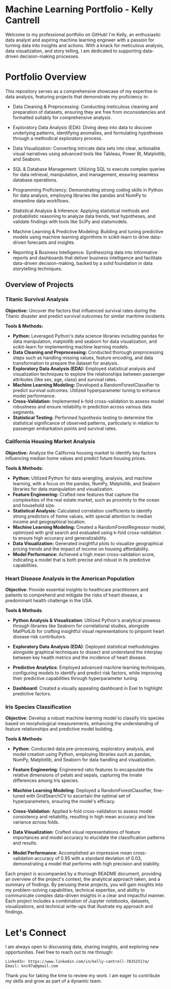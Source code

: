 # Machine Learning Portfolio - Kelly Cantrell
Welcome to my professional portfolio on GitHub! I'm Kelly, an enthusiastic data analyst and aspiring machine learning engineer with a passion for turning data into insights and actions. With a knack for meticulous analysis, data visualization, and story telling, I am dedicated to supporting data-driven decision-making processes.

# Portfolio Overview

This repository serves as a comprehensive showcase of my expertise in data analysis, featuring projects that demonstrate my proficiency in:

   - Data Cleaning & Preprocessing: Conducting meticulous cleaning and 
    preparation of datasets, ensuring they are free from inconsistencies 
    and formatted suitably for comprehensive analysis.

   - Exploratory Data Analysis (EDA): Diving deep into data to discover 
    underlying patterns, identifying anomalies, and formulating hypotheses 
    through a methodical exploratory process.

   - Data Visualization: Converting intricate data sets into clear, 
    actionable visual narratives using advanced tools like 
    Tableau, Power BI, Matplotlib, and Seaborn.

   - SQL & Database Management: Utilizing SQL to execute complex queries 
    for data retrieval, manipulation, and management, ensuring 
    seamless database operations.

   - Programming Proficiency: Demonstrating strong coding skills 
    in Python for data analysis, employing libraries like pandas 
    and NumPy to streamline data workflows.

   - Statistical Analysis & Inference: Applying statistical methods 
    and probabilistic reasoning to analyze data trends, test hypotheses, 
    and validate findings with tools like SciPy and statsmodels.

   - Machine Learning & Predictive Modeling: Building and tuning predictive models 
    using machine learning algorithms in scikit-learn to drive 
    data-driven forecasts and insights.

   - Reporting & Business Intelligence: Synthesizing data into informative reports 
    and dashboards that deliver business intelligence and facilitate data-driven 
    decision-making, backed by a solid foundation in data storytelling techniques.

## Overview of Projects

### Titanic Survival Analysis

**Objective:** Uncover the factors that influenced survival rates during the Titanic disaster and predict survival outcomes for similar maritime incidents.

**Tools & Methods:**

- **Python:** Leveraged Python's data science libraries including pandas for data manipulation, matplotlib and seaborn for data visualization, and scikit-learn for implementing machine learning models.
- **Data Cleaning and Preprocessing:** Conducted thorough preprocessing steps such as handling missing values, feature encoding, and data transformation to prepare the dataset for analysis.
- **Exploratory Data Analysis (EDA):** Employed statistical analysis and visualization techniques to explore the relationships between passenger attributes (like sex, age, class) and survival rates.
- **Machine Learning Modeling:** Developed a RandomForestClassifier to predict survival outcomes. Utilized hyperparameter tuning to enhance model performance.
- **Cross-Validation:** Implemented k-fold cross-validation to assess model robustness and ensure reliability in prediction across various data segments.
- **Statistical Testing:** Performed hypothesis testing to determine the statistical significance of observed patterns, particularly in relation to passenger embarkation points and survival rates.

### California Housing Market Analysis

**Objective:** Analyze the California housing market to identify key factors influencing median home values and predict future housing prices.

**Tools & Methods:**

- **Python:** Utilized Python for data wrangling, analysis, and machine learning, with a focus on the pandas, NumPy, Matplotlib, and Seaborn libraries for data manipulation and visualization.
- **Feature Engineering:** Crafted new features that capture the complexities of the real estate market, such as proximity to the ocean and household size.
- **Statistical Analysis:** Calculated correlation coefficients to identify strong predictors of home values, with special attention to median income and geographical location.
- **Machine Learning Modeling:** Created a RandomForestRegressor model, optimized with grid search and evaluated using k-fold cross-validation to ensure high accuracy and generalizability.
- **Data Visualization:** Generated insightful plots to visualize geographical pricing trends and the impact of income on housing affordability.
- **Model Performance:** Achieved a high mean cross-validation score, indicating a model that is both precise and robust in its predictive capabilities.

### Heart Disease Analysis in the American Population

**Objective**: Provide essential insights to healthcare practitioners and patients to comprehend and mitigate the risks of heart disease, a predominant health challenge in the USA.

**Tools & Methods**:

- **Python Analysis & Visualization**: Utilized Python's analytical prowess through libraries like Seaborn for correlational studies, alongside MatPlotLib for crafting insightful visual representations to pinpoint heart disease risk contributors.

- **Exploratory Data Analysis (EDA)**: Deployed statistical methodologies alongside graphical techniques to dissect and understand the interplay between key health metrics and the incidence of heart disease.

- **Predictive Analytics**: Employed advanced machine learning techniques, configuring models to identify and predict risk factors, while improving their predictive capabilities through hyperparameter tuning.

- **Dashboard**: Created a visually appealing dashboard in Exel to highlight predictive factors.
    
### Iris Species Classification

**Objective**: Develop a robust machine learning model to classify Iris species based on morphological measurements, enhancing the understanding of feature relationships and predictive model building.

**Tools & Methods**:

- **Python**: Conducted data pre-processing, exploratory analysis, and model creation using Python, employing libraries such as pandas, NumPy, Matplotlib, and Seaborn for data handling and visualization.

- **Feature Engineering**: Engineered ratio features to encapsulate the relative dimensions of petals and sepals, capturing the innate differences among Iris species.

- **Machine Learning Modeling**: Deployed a RandomForestClassifier, fine-tuned with GridSearchCV to ascertain the optimal set of hyperparameters, ensuring the model's efficacy.

- **Cross-Validation**: Applied k-fold cross-validation to assess model consistency and reliability, resulting in high mean accuracy and low variance across folds.

- **Data Visualization**: Crafted visual representations of feature importances and model accuracy to elucidate the classification patterns and results.

- **Model Performance**: Accomplished an impressive mean cross-validation accuracy of 0.95 with a standard deviation of 0.03, demonstrating a model that performs with high precision and stability.

Each project is accompanied by a thorough README document, providing an overview of the project's context, the analytical approach taken, and a summary of findings. By perusing these projects, you will gain insights into my problem-solving capabilities, technical expertise, and ability to communicate complex data-driven insights in a clear and impactful manner.
Each project includes a combination of Jupyter notebooks, datasets, visualizations, and technical write-ups that illustrate my approach and findings.

# Let's Connect

I am always open to discussing data, sharing insights, and exploring new opportunities. Feel free to reach out to me through:

    LinkedIn: https://www.linkedin.com/in/kelly-cantrell-78352517a/
    Email: knc97a@gmail.com

Thank you for taking the time to review my work. I am eager to contribute my skills and grow as part of a dynamic team.
